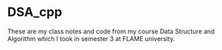 # DSA_cpp
These are my class notes and code from my course Data Structure and Algorithm which I took in semester 3 at FLAME university. 
